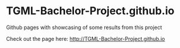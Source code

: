 # TGML-Bachelor-Project.github.io
Github pages with showcasing of some results from this project


Check out the page here: http://TGML-Bachelor-Project.github.io
